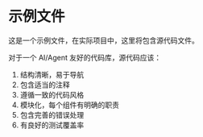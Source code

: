 # 示例文件

这是一个示例文件，在实际项目中，这里将包含源代码文件。

对于一个 AI/Agent 友好的代码库，源代码应该：

1. 结构清晰，易于导航
2. 包含适当的注释
3. 遵循一致的代码风格
4. 模块化，每个组件有明确的职责
5. 包含完善的错误处理
6. 有良好的测试覆盖率